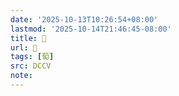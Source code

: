 ```yaml
---
date: '2025-10-13T10:26:54+08:00'
lastmod: '2025-10-14T21:46:45-08:00'
title: 􁟪
url: 􁟪
tags: [萄]
src: DCCV
note:
---
```

